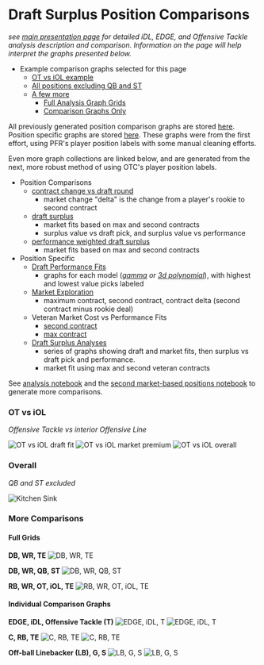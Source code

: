 # Draft Surplus Position Comparisons

*see [main presentation page](https://nbpub.github.io/nfl_draft_vs_market/) for detailed iDL, EDGE, and Offensive Tackle analysis description and comparison. Information on the page will help interpret the graphs presented below.*

 - Example comparison graphs selected for this page
   - [OT vs iOL example](/docs#ot-vs-iol)
   - [All positions excluding QB and ST](/docs#overall)
   - [A few more](/docs#more-comparisons)
     - [Full Analysis Graph Grids](/docs#full-grids)
	 - [Comparison Graphs Only](/docs#individual-comparison-graphs)
	 
All previously generated position comparison graphs are stored [here](/comparison%20graphs). Position specific graphs are stored [here](/position%20graphs). 
These graphs were from the first effort, using PFR's player position labels with some manual cleaning efforts.
 
Even more graph collections are linked below, and are generated from the next, more robust method of using OTC's player position labels.

   - Position Comparisons
     - [contract change vs draft round](/market%20based%20position%20groups/graphs/Market%20Explore/delta%20vs%20draft%20rnd)
	   - market change "delta" is the change from a player's rookie to second contract
     - [draft surplus](/market%20based%20position%20groups/graphs/Draft%20Surplus%20Position%20Comparisons)
	   - market fits based on max and second contracts
	   - surplus value vs draft pick, and surplus value vs performance
     - [performance weighted draft surplus](/market%20based%20position%20groups/graphs/Draft%20Surplus%20Position%20Comparisons/performance%20weighted%20surplus)
	   - market fits based on max and second contracts
   - Position Specific
     - [Draft Performance Fits](/market%20based%20position%20groups/graphs/Draft%20Performance%20fits)
	   - graphs for each model (*[gamma](https://www.statsmodels.org/stable/generated/statsmodels.genmod.families.family.Gamma.html#statsmodels.genmod.families.family.Gamma) or [3d polynomial](https://numpy.org/doc/stable/reference/generated/numpy.polyfit.html#numpy.polyfit)*), with highest and lowest value picks labeled
	 - [Market Exploration](/market%20based%20position%20groups/graphs/Market%20Explore/position%20second%2C%20max%2C%20delta)
	   - maximum contract, second contract, contract delta (second contract minus rookie deal)
	 - Veteran Market Cost vs Performance Fits
	   - [second contract](/market%20based%20position%20groups/graphs/Second%20Contract%20fits)
	   - [max contract](/market%20based%20position%20groups/graphs/Max%20Contract%20fits)
	 - [Draft Surplus Analyses](/market%20based%20position%20groups/graphs/Draft%20Surplus%20Position%20Grids)
	   - series of graphs showing draft and market fits, then surplus vs draft pick and performance.
	   - market fit using max and second veteran contracts
	 
See [analysis notebook](https://github.com/NBPub/nfl_draft_vs_market/blob/main/Data%20Analysis.ipynb) 
and the [second market-based positions notebook](/market%20based%20position%20groups/market%20based%20positions_2.ipynb) 
to generate more comparisons. 

### OT vs iOL

*Offensive Tackle vs interior Offensive Line*

![OT vs iOL draft fit](/comparison%20graphs/draft%20fit%20comparisons/draft-fit-compare-box_OT,iOL.png)
![OT vs iOL market premium](/comparison%20graphs/market%20premium%20comparisons/market-premium-compare_OT,iOL.png)
![OT vs iOL overall](/comparison%20graphs/position-compare_OT,iOL.png)


### Overall

*QB and ST excluded*

![Kitchen Sink](/comparison%20graphs/position-compare_DB,WR,TE,RB,OT,iOL.png "All positions analyzed, except QB and ST")

### More Comparisons

#### Full Grids

**DB, WR, TE**
![DB, WR, TE](/comparison%20graphs/position-compare_DB%2CWR%2CTE.png "DB, WR, TE")

**DB, WR, QB, ST**
![DB, WR, QB, ST](/comparison%20graphs/position-compare_DB%2CWR%2CQB%2CST.png "DB, WR, QB, ST")

**RB, WR, OT, iOL, TE**
![RB, WR, OT, iOL, TE](/comparison%20graphs/position-compare_RB%2CWR%2COT%2CiOL%2CTE.png "RB, WR, OT, iOL, TE")

#### Individual Comparison Graphs

**EDGE, iDL, Offensive Tackle (T)**
![EDGE, iDL, T](/market%20based%20position%20groups/graphs/Draft%20Surplus%20Position%20Comparisons/surplus-max-market_vs_pick_EDGE-iDL-T.png "EDGE, iDL, T vs draft pick; max contract market fit")
![EDGE, iDL, T](/market%20based%20position%20groups/graphs/Draft%20Surplus%20Position%20Comparisons/surplus-max-market_vs_wAVpG_EDGE-iDL-T.png "EDGE, iDL, T vs performance; max contract market fit")

**C, RB, TE**
![C, RB, TE](/market%20based%20position%20groups/graphs/Draft%20Surplus%20Position%20Comparisons/surplus-next-market_vs_pick_C-RB-TE.png "C, RB, TE vs draft pick; second contract market fit")
![C, RB, TE](/market%20based%20position%20groups/graphs/Draft%20Surplus%20Position%20Comparisons/surplus-next-market_vs_wAVpG_C-RB-TE.png "C, RB, TE vs performance; second contract market fit")

**Off-ball Linebacker (LB), G, S**
![LB, G, S](/market%20based%20position%20groups/graphs/Draft%20Surplus%20Position%20Comparisons/surplus-next-market_vs_pick_LB-G-S.png "LB, G, S vs draft pick; second contract market fit")
![LB, G, S](/market%20based%20position%20groups/graphs/Draft%20Surplus%20Position%20Comparisons/surplus-next-market_vs_wAVpG_LB-G-S.png "LB, G, S vs performance; second contract market fit")





